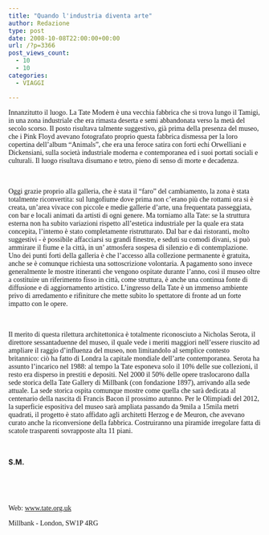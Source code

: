 ```yaml
---
title: "Quando l'industria diventa arte"
author: Redazione
type: post
date: 2008-10-08T22:00:00+00:00
url: /?p=3366
post_views_count:
  - 10
  - 10
categories:
  - VIAGGI

---
```

<p class="MsoNormal">
  <span style="font&#45;family: Tahoma">Innanzitutto il luogo. La Tate Modern &egrave; una vecchia fabbrica che si trova lungo il Tamigi, in una zona industriale che era rimasta deserta e semi abbandonata verso la met&agrave; del secolo scorso. Il posto risultava talmente suggestivo, gi&agrave; prima della presenza del museo, che i Pink Floyd avevano fotografato proprio questa fabbrica dismessa per la loro copertina dell&#8217;album &ldquo;Animals&rdquo;, che era una feroce satira con forti echi Orwelliani e Dickensiani, sulla societ&agrave; industriale moderna e contemporanea ed i suoi portati sociali e culturali. Il luogo risultava disumano e tetro, pieno di senso di morte e decadenza.</span>
</p>

<p class="MsoNormal">
  &nbsp;
</p>

<p class="MsoNormal">
  <span style="font&#45;family: Tahoma">Oggi grazie proprio alla galleria, che &egrave; stata il &ldquo;faro&rdquo; del cambiamento, la zona &egrave; stata totalmente riconvertita: sul lungofiume dove prima non c&#8217;erano pi&ugrave; che rottami ora si &egrave; creata, un&#8217;area vivace con piccole e medie gallerie d&#8217;arte, una frequentata passeggiata, con bar e locali animati da artisti di ogni genere. Ma torniamo alla Tate: se la struttura esterna non ha subito variazioni rispetto all&#8217;estetica industriale per la quale era stata concepita, l&#8217;interno &egrave; stato completamente ristrutturato. Dal bar e dai ristoranti, molto suggestivi &#45; &egrave; possibile affacciarsi su grandi finestre, e<span> </span>seduti su comodi divani, si pu&ograve; ammirare il fiume e la citt&agrave;, in un&#8217; atmosfera sospesa di silenzio e di contemplazione. Uno dei punti forti della galleria &egrave; che l&#8217;accesso alla collezione permanente &egrave; gratuita, anche se &egrave; comunque richiesta una sottoscrizione volontaria. A pagamento sono invece generalmente le mostre<span> </span>itineranti che vengono ospitate durante l&#8217;anno, cos&igrave; il museo oltre a costituire un riferimento fisso in citt&agrave;, come struttura, &egrave; anche una continua fonte di diffusione e di aggiornamento artistico. L&#8217;ingresso della Tate &egrave; un immenso ambiente privo di arredamento e rifiniture che mette subito lo spettatore di fronte ad un forte impatto con le opere. </span>
</p>

<p class="MsoNormal">
  &nbsp;
</p>

<p class="MsoNormal">
  <span style="font&#45;family: Tahoma">Il merito di questa rilettura architettonica &egrave; totalmente riconosciuto a Nicholas Serota, il direttore sessantaduenne del museo, il quale vede i meriti maggiori nell&#8217;essere riuscito ad ampliare il raggio d&#8217;influenza del museo, non limitandolo al semplice contesto britannico: ci&ograve; ha fatto di Londra la capitale mondiale dell&#8217;arte contemporanea. Serota ha assunto l&#8217;incarico nel 1988: al tempo la Tate esponeva solo il 10% delle sue collezioni, il resto era disperso in prestiti e depositi. Nel 2000 il 50% delle opere traslocarono dalla sede storica della Tate Gallery di Millbank (con fondazione 1897), arrivando alla sede attuale. La sede storica ospita comunque mostre come quella che sar&agrave; dedicata al centenario della nascita di Francis Bacon il prossimo autunno. Per le Olimpiadi del 2012, la superficie espositiva del museo sar&agrave; ampliata passando da 9mila a 15mila metri quadrati, il progetto &egrave; stato affidato agli architetti Herzog e de Meuron, che avevano curato anche la riconversione della fabbrica. Costruiranno una piramide irregolare fatta di scatole trasparenti sovrapposte alta 11 piani.</span>
</p>

<p class="MsoNormal">
  &nbsp;
</p>

<p class="MsoNormal">
  <strong>S.M.</strong>
</p>

<p class="MsoNormal">
  &nbsp;
</p>

&nbsp;

<p class="MsoNormal">
  <span style="font&#45;family: Tahoma; ">Web:&nbsp;</span><span style="font&#45;family: Tahoma; "><span><a href="https://www.tate.org.uk/">www.tate.org.uk</a></span></span>
</p>

<p class="MsoNormal">
  <span style="font&#45;family: Tahoma; "><span>Millbank &#45; London, SW1P 4RG</span></span>
</p>

&nbsp;

&nbsp;